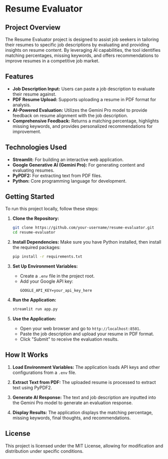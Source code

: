 
# Resume Evaluator

## Project Overview

The Resume Evaluator project is designed to assist job seekers in tailoring their resumes to specific job descriptions by evaluating and providing insights on resume content. By leveraging AI capabilities, the tool identifies matching percentages, missing keywords, and offers recommendations to improve resumes in a competitive job market.

## Features

- **Job Description Input:** Users can paste a job description to evaluate their resume against.
- **PDF Resume Upload:** Supports uploading a resume in PDF format for analysis.
- **AI-Powered Evaluation:** Utilizes the Gemini Pro model to provide feedback on resume alignment with the job description.
- **Comprehensive Feedback:** Returns a matching percentage, highlights missing keywords, and provides personalized recommendations for improvement.

## Technologies Used

- **Streamlit:** For building an interactive web application.
- **Google Generative AI (Gemini Pro):** For generating content and evaluating resumes.
- **PyPDF2:** For extracting text from PDF files.
- **Python:** Core programming language for development.

## Getting Started

To run this project locally, follow these steps:

1. **Clone the Repository:**
   ```bash
   git clone https://github.com/your-username/resume-evaluator.git
   cd resume-evaluator
   ```

2. **Install Dependencies:**
   Make sure you have Python installed, then install the required packages:
   ```bash
   pip install -r requirements.txt
   ```

3. **Set Up Environment Variables:**
   - Create a `.env` file in the project root.
   - Add your Google API key:
     ```
     GOOGLE_API_KEY=your_api_key_here
     ```

4. **Run the Application:**
   ```bash
   streamlit run app.py
   ```

5. **Use the Application:**
   - Open your web browser and go to `http://localhost:8501`.
   - Paste the job description and upload your resume in PDF format.
   - Click "Submit" to receive the evaluation results.

## How It Works

1. **Load Environment Variables:** The application loads API keys and other configurations from a `.env` file.
   
2. **Extract Text from PDF:** The uploaded resume is processed to extract text using PyPDF2.

3. **Generate AI Response:** The text and job description are inputted into the Gemini Pro model to generate an evaluation response.

4. **Display Results:** The application displays the matching percentage, missing keywords, final thoughts, and recommendations.

## License

This project is licensed under the MIT License, allowing for modification and distribution under specific conditions.
